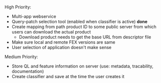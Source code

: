 High Priority:

* Multi-app webservice
* Query-patch selection tool (enabled when classifier is active) **done**
* Create mapping from path product ID to some public server from which users can download the actual product
    - Download product needs to get the base URL from descriptor file
* Make sure local and remote FEX versions are same
* User selection of application doesn't make sense

Medium Priority:

* Store QL and feature information on server (use: metadata, tracability, documentation)
* Create classifier and save at the time the user creates it
